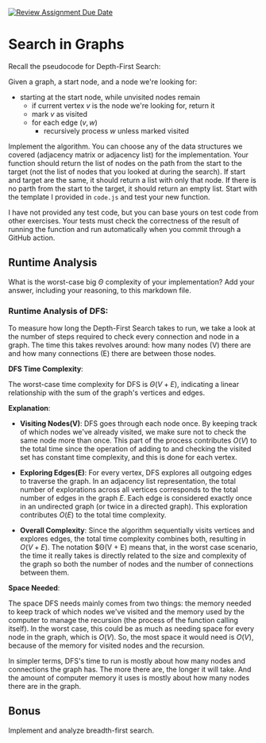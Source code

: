 [![Review Assignment Due Date](https://classroom.github.com/assets/deadline-readme-button-24ddc0f5d75046c5622901739e7c5dd533143b0c8e959d652212380cedb1ea36.svg)](https://classroom.github.com/a/M24O3lId)
# Search in Graphs

Recall the pseudocode for Depth-First Search:

Given a graph, a start node, and a node we're looking for:
- starting at the start node, while unvisited nodes remain
    - if current vertex $v$ is the node we're looking for, return it
    - mark $v$ as visited
    - for each edge $(v,w)$
        - recursively process $w$ unless marked visited

Implement the algorithm. You can choose any of the data structures we covered
(adjacency matrix or adjacency list) for the implementation. Your function
should return the list of nodes on the path from the start to the target (not
the list of nodes that you looked at during the search). If start and target are
the same, it should return a list with only that node. If there is no parth from
the start to the target, it should return an empty list. Start with the template
I provided in `code.js` and test your new function.

I have not provided any test code, but you can base yours on test code from
other exercises. Your tests must check the correctness of the result of running
the function and run automatically when you commit through a GitHub action.

## Runtime Analysis

What is the worst-case big $\Theta$ complexity of your implementation? Add your
answer, including your reasoning, to this markdown file.

### Runtime Analysis of DFS:

To measure how long the Depth-First Search takes to run, we take a look at the number of steps required to check every connection and node in a graph. The time this takes revolves around: how many nodes (V) there are and how many connections (E) there are between those nodes.

**DFS Time Complexity**:

The worst-case time complexity for DFS is $Θ(V+E)$, indicating a linear relationship with the sum of the graph's vertices and edges.

**Explanation**:

- **Visiting Nodes(V)**: DFS goes through each node once. By keeping track of which nodes we've already visited, we make sure not to check the same node more than once. This part of the process contributes $O(V)$ to the total time since the operation of adding to and checking the visited set has constant time complexity, and this is done for each vertex.
  
- **Exploring Edges(E)**: For every vertex, DFS explores all outgoing edges to traverse the graph. In an adjacency list representation, the total number of explorations across all vertices corresponds to the total number of edges in the graph $E$. Each edge is considered exactly once in an undirected graph (or twice in a directed graph). This exploration contributes $O(E)$ to the total time complexity.
  
- **Overall Complexity**: Since the algorithm sequentially visits vertices and explores edges, the total time complexity combines both, resulting in $O(V + E)$. The notation $Θ(V + E) means that, in the worst case scenario, the time it really takes is directly related to the size and complexity of the graph so both the number of nodes and the number of connections between them.

**Space Needed**:

The space DFS needs mainly comes from two things: the memory needed to keep track of which nodes we've visited and the memory used by the computer to manage the recursion (the process of the function calling itself). In the worst case, this could be as much as needing space for every node in the graph, which is $O(V)$. So, the most space it would need is $O(V)$, because of the memory for visited nodes and the recursion.

In simpler terms, DFS's time to run is mostly about how many nodes and connections the graph has. The more there are, the longer it will take. And the amount of computer memory it uses is mostly about how many nodes there are in the graph.

## Bonus

Implement and analyze breadth-first search.
